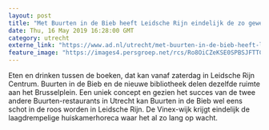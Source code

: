```yaml
---
layout: post
title: "Met Buurten in de Bieb heeft Leidsche Rijn eindelijk de zo gewenste huiskamerhoreca"
date: Thu, 16 May 2019 16:28:00 GMT
category: utrecht
externe_link: "https://www.ad.nl/utrecht/met-buurten-in-de-bieb-heeft-leidsche-rijn-eindelijk-de-zo-gewenste-huiskamerhoreca~ad39b802/"
feature_image: "https://images4.persgroep.net/rcs/Ro8OiCZeKSE0SPBSJFTTCHbx9yc/diocontent/148522685/_fitwidth/400/?appId=21791a8992982cd8da851550a453bd7f&quality=0.7"
---
```


Eten en drinken tussen de boeken, dat kan vanaf zaterdag in Leidsche Rijn Centrum. Buurten in de Bieb en de nieuwe bibliotheek delen dezelfde ruimte aan het Brusselplein.  Een uniek concept en gezien het succes van de twee andere Buurten-restaurants in Utrecht kan Buurten in de Bieb wel eens schot in de roos worden in Leidsche Rijn. De Vinex-wijk krijgt eindelijk de laagdrempelige huiskamerhoreca waar het al zo lang op wacht.
